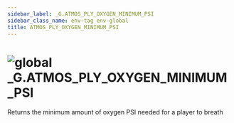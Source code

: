 ```yaml
---
sidebar_label: _G.ATMOS_PLY_OXYGEN_MINIMUM_PSI
sidebar_class_name: env-tag env-global
title: ATMOS_PLY_OXYGEN_MINIMUM_PSI
---
```


# <img src='/img/wiki/global.png' alt='global' data-tag='env-tag' /> **_G**.ATMOS_PLY_OXYGEN_MINIMUM_PSI
Returns the minimum amount of oxygen PSI needed for a player to breath<br/>
